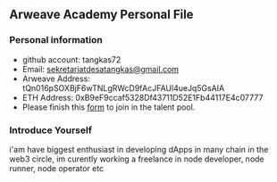 ## Arweave Academy Personal File

### Personal information

- github account: tangkas72 
- Email: sekretariatdesatangkas@gmail.com
- Arweave Address: tQn016pSOXBjF6wTNLgRWcD9fAcJFAUl4ueJq5GsAIA
- ETH Address: 0xB9eF9ccaf5328Df43711D52E1Fb44117E4c07777
- Please finish this [form](https://docs.google.com/forms/d/e/1FAIpQLSfWA5fIIcBgmRppm3jNz5vmf9Mai_QMVil-2pO4r7YKn_Zhtw/viewform?usp=sf_link) to join in the talent pool.

### Introduce Yourself
 i'am have biggest enthusiast in developing dApps in many chain in the web3 circle, im curently working a freelance in node developer, node runner, node operator etc
